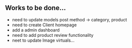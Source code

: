 ## Works to be done...

- need to update models post method -> category, product
- need to create Client homepage
- add a admin dashboard 
- need to add product review functionality
- neet to update Image virtuals...